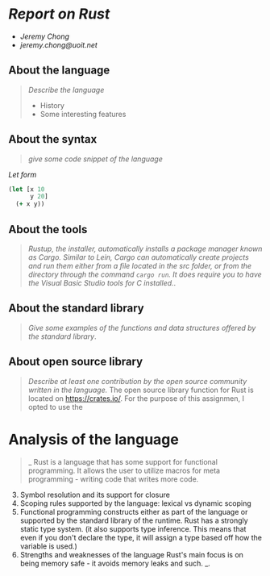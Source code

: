 # _Report on Rust_

- _Jeremy Chong_
- _jeremy.chong@uoit.net_

## About the language

> _Describe the language_
>
> - History
> - Some interesting features

## About the syntax

> _give some code snippet of the language_

*Let form*

```clojure
(let [x 10
      y 20]
  (+ x y))
```

## About the tools

> _Rustup, the installer, automatically installs a package manager known as Cargo. Similar to Lein, Cargo can automatically create projects and run them either from a file located in the src folder, or from the directory through the command ```cargo run```. It does require you to have the Visual Basic Studio tools for C installed._.

## About the standard library

> _Give some examples of the functions and data structures
> offered by the standard library_.

## About open source library

> _Describe at least one contribution by the open source
community written in the language._
The open source library function for Rust is located on https://crates.io/. For the purpose of this assignmen, I opted to use the 
# Analysis of the language

> _
Rust is a language that has some support for functional programming.
It allows the user to utilize macros for meta programming - writing code that writes more code.

3.	Symbol resolution and its support for closure
4.	Scoping rules supported by the language: lexical vs dynamic scoping
5.	Functional programming constructs either as part of the language or supported by the standard library of the runtime.
Rust has a strongly static type system. (it also supports type inference. This means that even if you don't declare the type, it will assign a type based off how the variable is used.)
7.	Strengths and weaknesses of the language
Rust's main focus is on being memory safe - it avoids memory leaks and such.
_.



